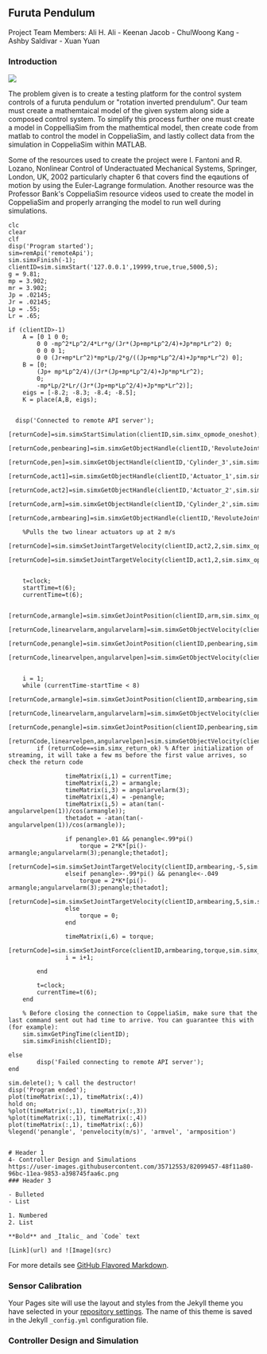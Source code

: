 ## Furuta Pendulum
Project Team Members: 
Ali H. Ali - Keenan Jacob - ChulWoong Kang - Ashby Saldivar - Xuan Yuan

### Introduction
![](https://github.com/aali14/Furuta_Project/issues/1#issue-619286201)

The problem given is to create a testing platform for the control system controls of a furuta pendulum or "rotation inverted prendulum". Our team must create a mathemtaical model of the given system along side a composed control system. To simplify this process further one must create a model in CoppelliaSim from the mathemtical model, then create code from matlab to control the model in CoppeliaSim, and lastly collect data from the simulation in CoppeliaSim within MATLAB.

Some of the resources used to create the project were I. Fantoni and R. Lozano, Nonlinear Control of Underactuated
Mechanical Systems, Springer, London, UK, 2002 particularly chapter 6 that covers find the eqautions of motion by using the Euler-Lagrange formulation. Another resource was the Professor Bank's CoppeliaSim resource videos used to create the model in CoppeliaSim and properly arranging the model to run well during simulations.

```Introduction
clc
clear
clf
disp('Program started');
sim=remApi('remoteApi'); 
sim.simxFinish(-1); 
clientID=sim.simxStart('127.0.0.1',19999,true,true,5000,5);
g = 9.81;
mp = 3.902;
mr = 3.902;
Jp = .02145;
Jr = .02145;
Lp = .55;
Lr = .65;

if (clientID>-1)
    A = [0 1 0 0;
        0 0 -mp^2*Lp^2/4*Lr*g/(Jr*(Jp+mp*Lp^2/4)+Jp*mp*Lr^2) 0;
        0 0 0 1;
        0 0 (Jr+mp*Lr^2)*mp*Lp/2*g/((Jp+mp*Lp^2/4)+Jp*mp*Lr^2) 0];
    B = [0;
        (Jp+ mp*Lp^2/4)/(Jr*(Jp+mp*Lp^2/4)+Jp*mp*Lr^2);
        0;
        -mp*Lp/2*Lr/(Jr*(Jp+mp*Lp^2/4)+Jp*mp*Lr^2)];
    eigs = [-8.2; -8.3; -8.4; -8.5];
    K = place(A,B, eigs);

    
  disp('Connected to remote API server');
    [returnCode]=sim.simxStartSimulation(clientID,sim.simx_opmode_oneshot);
    [returnCode,penbearing]=sim.simxGetObjectHandle(clientID,'RevoluteJoint2',sim.simx_opmode_blocking);
    [returnCode,pen]=sim.simxGetObjectHandle(clientID,'Cylinder_3',sim.simx_opmode_blocking);
    [returnCode,act1]=sim.simxGetObjectHandle(clientID,'Actuator_1',sim.simx_opmode_blocking);
    [returnCode,act2]=sim.simxGetObjectHandle(clientID,'Actuator_2',sim.simx_opmode_blocking);
    [returnCode,arm]=sim.simxGetObjectHandle(clientID,'Cylinder_2',sim.simx_opmode_blocking);
    [returnCode,armbearing]=sim.simxGetObjectHandle(clientID,'RevoluteJoint1',sim.simx_opmode_blocking);
    
    %Pulls the two linear actuators up at 2 m/s
    [returnCode]=sim.simxSetJointTargetVelocity(clientID,act2,2,sim.simx_opmode_streaming);
    [returnCode]=sim.simxSetJointTargetVelocity(clientID,act1,2,sim.simx_opmode_streaming);
    
    
    t=clock;
    startTime=t(6);
    currentTime=t(6);

    [returnCode,armangle]=sim.simxGetJointPosition(clientID,arm,sim.simx_opmode_streaming);
    [returnCode,linearvelarm,angularvelarm]=sim.simxGetObjectVelocity(clientID,arm,sim.simx_opmode_streaming);
    [returnCode,penangle]=sim.simxGetJointPosition(clientID,penbearing,sim.simx_opmode_streaming);
    [returnCode,linearvelpen,angularvelpen]=sim.simxGetObjectVelocity(clientID,pen,sim.simx_opmode_streaming);
    

    i = 1;
    while (currentTime-startTime < 8) 
        [returnCode,armangle]=sim.simxGetJointPosition(clientID,armbearing,sim.simx_opmode_streaming);
        [returnCode,linearvelarm,angularvelarm]=sim.simxGetObjectVelocity(clientID,arm,sim.simx_opmode_streaming);
        [returnCode,penangle]=sim.simxGetJointPosition(clientID,penbearing,sim.simx_opmode_streaming);
        [returnCode,linearvelpen,angularvelpen]=sim.simxGetObjectVelocity(clientID,pen,sim.simx_opmode_streaming);
        if (returnCode==sim.simx_return_ok) % After initialization of streaming, it will take a few ms before the first value arrives, so check the return code
            
                timeMatrix(i,1) = currentTime;
                timeMatrix(i,2) = armangle;
                timeMatrix(i,3) = angularvelarm(3);
                timeMatrix(i,4) = -penangle;
                timeMatrix(i,5) = atan(tan(-angularvelpen(1))/cos(armangle));
                thetadot = -atan(tan(-angularvelpen(1))/cos(armangle));
                
                if penangle>.01 && penangle<.99*pi()
                    torque = 2*K*[pi()-armangle;angularvelarm(3);penangle;thetadot];
                    [returnCode]=sim.simxSetJointTargetVelocity(clientID,armbearing,-5,sim.simx_opmode_streaming);
                elseif penangle>-.99*pi() && penangle<-.049
                    torque = 2*K*[pi()-armangle;angularvelarm(3);penangle;thetadot];
                    [returnCode]=sim.simxSetJointTargetVelocity(clientID,armbearing,5,sim.simx_opmode_streaming);
                else
                    torque = 0;
                end
                
                timeMatrix(i,6) = torque;
                [returnCode]=sim.simxSetJointForce(clientID,armbearing,torque,sim.simx_opmode_oneshot);
                i = i+1;
                
        end
        
        t=clock;
        currentTime=t(6);
    end

    % Before closing the connection to CoppeliaSim, make sure that the last command sent out had time to arrive. You can guarantee this with (for example):
    sim.simxGetPingTime(clientID);
    sim.simxFinish(clientID); 
        
else
        disp('Failed connecting to remote API server');
end

sim.delete(); % call the destructor!
disp('Program ended');
plot(timeMatrix(:,1), timeMatrix(:,4))
hold on;
%plot(timeMatrix(:,1), timeMatrix(:,3))
%plot(timeMatrix(:,1), timeMatrix(:,4))
plot(timeMatrix(:,1), timeMatrix(:,6))
%legend('penangle', 'penvelocity(m/s)', 'armvel', 'armposition')


# Header 1
4- Controller Design and Simulations
https://user-images.githubusercontent.com/35712553/82099457-48f11a80-96bc-11ea-9853-a398745faa6c.png
### Header 3

- Bulleted
- List

1. Numbered
2. List

**Bold** and _Italic_ and `Code` text

[Link](url) and ![Image](src)
```

For more details see [GitHub Flavored Markdown](https://guides.github.com/features/mastering-markdown/).

### Sensor Calibration

Your Pages site will use the layout and styles from the Jekyll theme you have selected in your [repository settings](https://github.com/aali14/Furuta_Project/settings). The name of this theme is saved in the Jekyll `_config.yml` configuration file.

### Controller Design and Simulation

